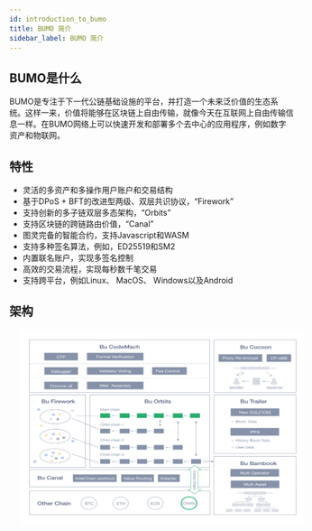 ```yaml
---
id: introduction_to_bumo
title: BUMO 简介
sidebar_label: BUMO 简介
---
```



## BUMO是什么

BUMO是专注于下一代公链基础设施的平台，并打造一个未来泛价值的生态系统。这样一来，价值将能够在区块链上自由传输，就像今天在互联网上自由传输信息一样。在BUMO网络上可以快速开发和部署多个去中心的应用程序，例如数字资产和物联网。

## 特性

- 灵活的多资产和多操作用户账户和交易结构
- 基于DPoS + BFT的改进型两级、双层共识协议，“Firework”
- 支持创新的多子链双层多态架构，“Orbits”
- 支持区块链的跨链路由价值，“Canal”
- 图灵完备的智能合约，支持Javascript和WASM
- 支持多种签名算法，例如，ED25519和SM2
- 内置联名账户，实现多签名控制
- 高效的交易流程，实现每秒数千笔交易
- 支持跨平台，例如Linux、 MacOS、 Windows以及Android

## 架构

<img src="/docs/assets/arch.png" style= "margin-left: 20px">
